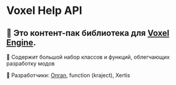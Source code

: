 # Voxel Help API
## 🔩 Это контент-пак библиотека для [Voxel Engine](https://github.com/MihailRis/VoxelEngine-Cpp).

📕 Содержит большой набор классов и функций, облегчающих разработку модов

📌 Разработчики: [Onran](https://github.com/Onran0), function (kraject), Xertis
